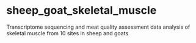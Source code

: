 # sheep_goat_skeletal_muscle
Transcriptome sequencing and meat quality assessment data analysis of skeletal muscle from 10 sites in sheep and goats
